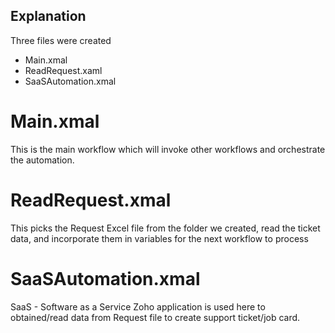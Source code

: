 ## Explanation
Three files were created
- Main.xmal
- ReadRequest.xaml
- SaaSAutomation.xmal

# Main.xmal
This is the main workflow which will invoke other workflows and orchestrate the automation.

# ReadRequest.xmal
This picks the Request Excel file from the folder we created, read the ticket data, and incorporate them in variables for the next workflow to process

# SaaSAutomation.xmal
SaaS - Software as a Service Zoho application is used here to obtained/read data from Request file to create support ticket/job card.